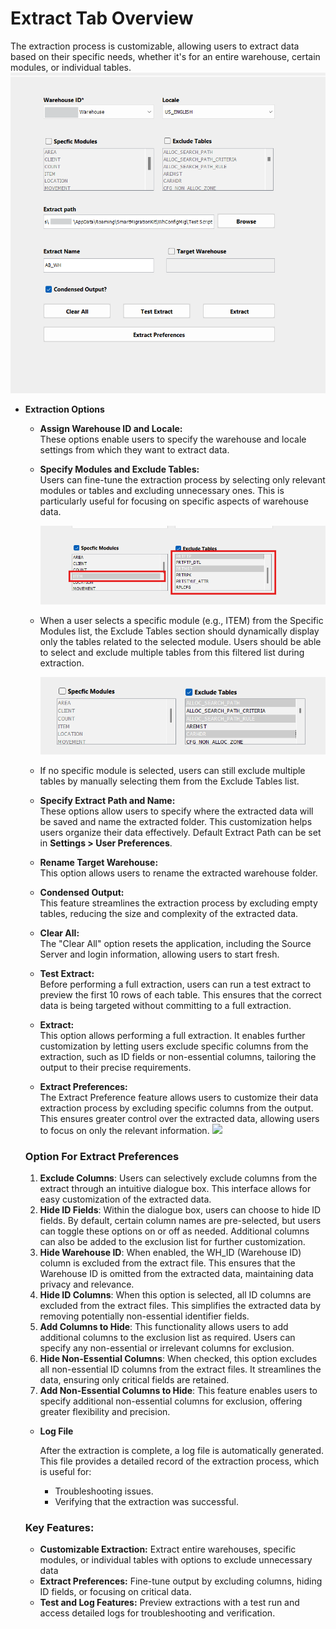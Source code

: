 # Extract Tab Overview

The extraction process is customizable, allowing users to extract data based on their specific needs, whether it's for an entire warehouse, certain modules, or individual tables.
    ![](./.attachments/extract.png)

- **Extraction Options**

    - **Assign Warehouse ID and Locale:**    
      These options enable users to specify the warehouse and locale settings from which they want to extract data.

    - **Specify Modules and Exclude Tables:**  
      Users can fine-tune the extraction process by selecting only relevant modules or tables and excluding unnecessary ones. This is particularly useful for focusing on specific aspects of warehouse data.

        ![](./.attachments/table_extract.png)

    - When a user selects a specific module (e.g., ITEM) from the Specific Modules list, the Exclude Tables section should dynamically display only the tables related to the selected module. Users should be able to select and exclude multiple tables from this filtered list during extraction.

        ![](./.attachments/extract2.png)

    - If no specific module is selected, users can still exclude multiple tables by manually selecting them from the Exclude Tables list.

    - **Specify Extract Path and Name:**  
      These options allow users to specify where the extracted data will be saved and name the extracted folder. This customization helps users organize their data effectively. Default Extract Path can be set in **Settings > User Preferences**.

    - **Rename Target Warehouse:**  
      This option allows users to rename the extracted warehouse folder.

    - **Condensed Output:**  
      This feature streamlines the extraction process by excluding empty tables, reducing the size and complexity of the extracted data.

    - **Clear All:**  
      The "Clear All" option resets the application, including the Source Server and login information, allowing users to start fresh.

    - **Test Extract:**  
      Before performing a full extraction, users can run a test extract to preview the first 10 rows of each table. This ensures that the correct data is being targeted without committing to a full extraction.

    - **Extract:**  
      This option allows performing a full extraction. It enables further customization by letting users exclude specific columns from the extraction, such as ID fields or non-essential columns, tailoring the output to their precise requirements.

    - **Extract Preferences:**  
      The Extract Preference feature allows users to customize their data extraction process by excluding specific columns from the output. This ensures greater control over the extracted data, allowing users to focus on only the relevant information.
    ![](./.attachments/extract_preference.png)

    ### **Option For Extract Preferences**

    1. **Exclude Columns**: Users can selectively exclude columns from the extract through an intuitive dialogue box. This interface allows for easy customization of the extracted data.
    2. **Hide ID Fields**: Within the dialogue box, users can choose to hide ID fields. By default, certain column names are pre-selected, but users can toggle these options on or off as needed. Additional columns can also be added to the exclusion list for further customization.
    3. **Hide Warehouse ID**: When enabled, the WH_ID (Warehouse ID) column is excluded from the extract file. This ensures that the Warehouse ID is omitted from the extracted data, maintaining data privacy and relevance.
    4. **Hide ID Columns**: When this option is selected, all ID columns are excluded from the extract files. This simplifies the extracted data by removing potentially non-essential identifier fields.
    5. **Add Columns to Hide**: This functionality allows users to add additional columns to the exclusion list as required. Users can specify any non-essential or irrelevant columns for exclusion.
    6. **Hide Non-Essential Columns**: When checked, this option excludes all non-essential ID columns from the extract files. It streamlines the data, ensuring only critical fields are retained.
    7. **Add Non-Essential Columns to Hide**: This feature enables users to specify additional non-essential columns for exclusion, offering greater flexibility and precision.

    - **Log File**

        After the extraction is complete, a log file is automatically generated. This file provides a detailed record of the extraction process, which is useful for:

        - Troubleshooting issues.
        - Verifying that the extraction was successful.
  
    ### Key Features:
    - **Customizable Extraction:** Extract entire warehouses, specific modules, or individual tables with options to exclude unnecessary data
    - **Extract Preferences:** Fine-tune output by excluding columns, hiding ID fields, or focusing on critical data.
    - **Test and Log Features:** Preview extractions with a test run and access detailed logs for troubleshooting and verification.